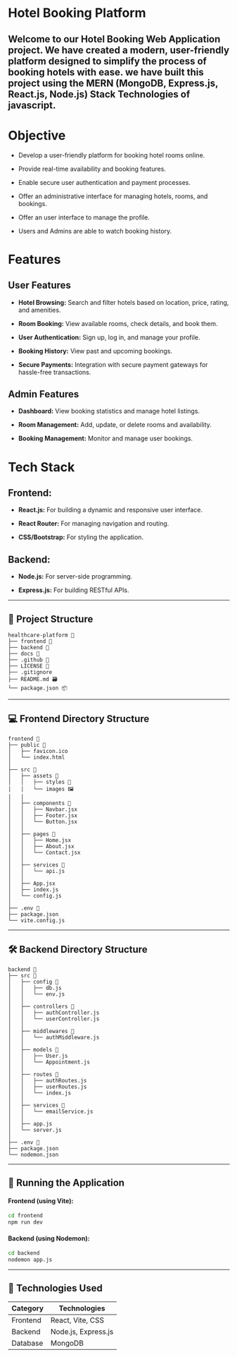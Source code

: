 # Hotel Booking Platform

Welcome to our Hotel Booking Web Application project. We have created a modern, user-friendly platform designed to simplify the process of booking hotels with ease. we have built this project using the MERN (MongoDB, Express.js, React.js, Node.js) Stack Technologies of javascript.
---
# Objective

- Develop a user-friendly platform for booking hotel rooms online.

- Provide real-time availability and booking features.

- Enable secure user authentication and payment processes.

- Offer an administrative interface for managing hotels, rooms, and bookings.

- Offer an user interface to manage the profile.

- Users and Admins are able to watch booking history.

# Features
## User Features

- **Hotel Browsing:** Search and filter hotels based on location, price, rating, and amenities.

- **Room Booking:** View available rooms, check details, and book them.

- **User Authentication:** Sign up, log in, and manage your profile.

- **Booking History:** View past and upcoming bookings.

- **Secure Payments:** Integration with secure payment gateways for hassle-free transactions.

## Admin Features

- **Dashboard:** View booking statistics and manage hotel listings.

- **Room Management:** Add, update, or delete rooms and availability.

- **Booking Management:** Monitor and manage user bookings.

# Tech Stack

## Frontend:
- **React.js:** For building a dynamic and responsive user interface.

- **React Router:** For managing navigation and routing.

- **CSS/Bootstrap:** For styling the application.

## Backend:
- **Node.js:** For server-side programming.

- **Express.js:** For building RESTful APIs.

---
## 📂 Project Structure ##

```plaintext
healthcare-platform 📂
├── frontend 📂        
├── backend 📂         
├── docs 🧾            
├── .github 📂       
├── LICENSE 🪪            
├── .gitignore         
├── README.md 🗃️       
└── package.json 📦  
```
---

## 💻 Frontend Directory Structure ##
```plaintext
frontend 📂
├── public 📂                   
│   ├── favicon.ico
│   └── index.html          
│
├── src 📂                      
│   ├── assets 📂               
│   │   ├── styles 📂          
│   │   └── images 🖼️          
│   │
│   ├── components 📂          
│   │   ├── Navbar.jsx
│   │   ├── Footer.jsx
│   │   └── Button.jsx
│   │
│   ├── pages 🧾              
│   │   ├── Home.jsx
│   │   ├── About.jsx
│   │   └── Contact.jsx
│   │
│   ├── services 📂              
│   │   └── api.js
│   │
│   ├── App.jsx               
│   ├── index.js              
│   └── config.js             
│
├── .env 📂                     
├── package.json              
└── vite.config.js            
```
---
## 🛠 Backend Directory Structure ##
```plaintext
backend 📂
├── src 📂                      
│   ├── config 📂              
│   │   ├── db.js             
│   │   └── env.js            
│   │
│   ├── controllers 📂         
│   │   ├── authController.js 
│   │   └── userController.js 
│   │
│   ├── middlewares 📂          
│   │   └── authMiddleware.js 
│   │
│   ├── models 📂              
│   │   ├── User.js
│   │   └── Appointment.js
│   │
│   ├── routes 📂              
│   │   ├── authRoutes.js
│   │   ├── userRoutes.js
│   │   └── index.js
│   │
│   ├── services 📂           
│   │   └── emailService.js   
│   │
│   ├── app.js                
│   └── server.js             
│
├── .env 📂                    
├── package.json              
└── nodemon.json              
```
---

## 🚀 Running the Application ##
#### **Frontend**  (using Vite): ####
```bash
cd frontend
npm run dev

```
#### **Backend**  (using Nodemon): ####
```bash
cd backend
nodemon app.js
```
---
## 🧰 Technologies Used ##
| Category           | Technologies                                                                |
| ----------------- | ----------------------------------------------------------------------- |
| Frontend| React, Vite, CSS |
|Backend  | Node.js, Express.js|
|Database |MongoDB|
